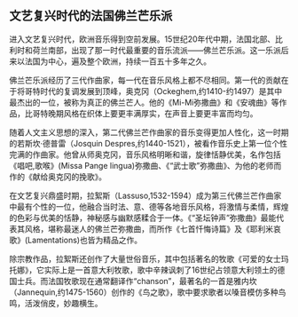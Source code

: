 


## 文艺复兴时代的法国佛兰芒乐派

进入文艺复兴时代，欧洲音乐得到空前发展。15世纪20年代中期，法国北部、比利时和荷兰南部，出现了那一时代最重要的音乐流派——佛兰芒乐派。这一乐派后来以法国为中心，遍及整个欧洲，持续一百五十多年之久。

佛兰芒乐派经历了三代作曲家，每一代在音乐风格上都不尽相同。第一代的贡献在于将哥特时代的复调发展到顶峰，奥克冈（Ockeghem,约1410-约1497）是其中最杰出的一位，被称为真正的佛兰芒人。他的《Mi-Mi弥撒曲》和《安魂曲》等作品，比哥特晚期风格在织体上要更丰满厚实，在声音上要更丰富而均匀。

随着人文主义思想的深入，第二代佛兰芒作曲家的音乐变得更加人性化，这一时期的若斯坎·德普雷（Josquin Despres,约1440-1521），被看作音乐史上第一位个性完满的作曲家。他曾从师奥克冈，音乐风格明晰和谐，旋律恬静优美，名作包括《唱吧,歌喉》(Missa Pange lingua)弥撒曲、《“武士歌”弥撒曲》、为他的老师而作的《献给奥克冈的挽歌》。

在文艺复兴鼎盛时期，拉絮斯（Lassuso,1532-1594）成为第三代佛兰芒作曲家中最有个性的一位，他融合当时法、意、德等各地音乐风格，将激情与柔情，辉煌的色彩与优美的恬静，神秘感与幽默感糅合于一体。《“圣坛钟声”弥撒曲》最能代表其风格，堪称最迷人的佛兰芒弥撒曲，而所作《七首忏悔诗篇》及《耶利米哀歌》(Lamentations)也皆为精品之作。

除宗教作品，拉絮斯还创作了大量世俗音乐，其中包括著名的牧歌《可爱的女士玛托娜》，它实际上是一首意大利牧歌，歌中辛辣讽刺了16世纪占领意大利领土的德国士兵。而法国牧歌现在通常翻译作“chanson”，最著名的一首是雅内坎（Jannequin,约1475-1560）创作的《鸟之歌》，歌中要求歌者以嗓音模仿多种鸟鸣，活泼俏皮，妙趣横生。